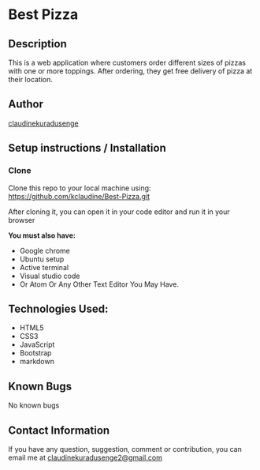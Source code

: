 # Best Pizza

## Description

This is a web application where customers order different sizes of pizzas with one or more toppings. After ordering, they get free delivery of pizza at their location.

## Author

[claudinekuradusenge](https://github.com/kclaudine/Best-Pizza.git)

## Setup instructions / Installation
### Clone
 Clone this repo to your local machine using:
 https://github.com/kclaudine/Best-Pizza.git

 After cloning it, you can open it in your code editor and run it in your browser

 **You must also have:**

 * Google chrome
 * Ubuntu setup
 * Active terminal
 * Visual studio code
 * Or Atom Or Any Other Text Editor You May Have.

 ## Technologies Used:

 * HTML5
 * CSS3
 * JavaScript
 * Bootstrap
 * markdown

## Known Bugs

No known bugs

## Contact Information

 If you have any question, suggestion, comment or contribution, you can email me at claudinekuradusenge2@gmail.com
